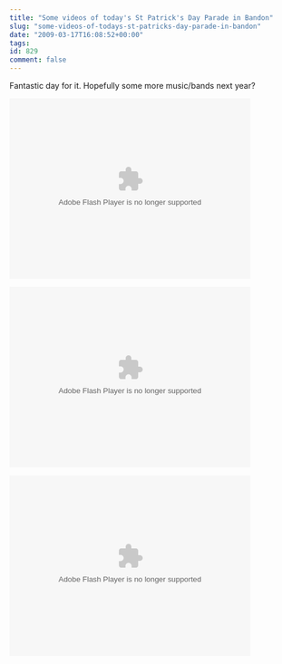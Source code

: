 ```yaml
---
title: "Some videos of today's St Patrick's Day Parade in Bandon"
slug: "some-videos-of-todays-st-patricks-day-parade-in-bandon"
date: "2009-03-17T16:08:52+00:00"
tags:
id: 829
comment: false
---
```


Fantastic day for it. Hopefully some more music/bands next year?

<object classid="clsid:d27cdb6e-ae6d-11cf-96b8-444553540000" codebase="http://download.macromedia.com/pub/shockwave/cabs/flash/swflash.cab#version=9,0,115,0" width="425" height="319" id="qikPlayer" align="middle"><param name="allowScriptAccess" value="sameDomain" /><param name="allowFullScreen" value="true" /><param name="movie" value="http://qik.com/swfs/qikPlayer4.swf" /><param name="quality" value="high" /><param name="bgcolor" value="#333333" /><param name="FlashVars" value="rssURL=http://qik.com/video/86a60740888a4ac68c64fd76dc3bbbde.rss&autoPlay=false"><embed src="http://qik.com/swfs/qikPlayer4.swf" quality="high" bgcolor="#333333" width="425" height="319" name="qikPlayer" align="middle" allowScriptAccess="sameDomain" allowFullScreen="true" type="application/x-shockwave-flash" pluginspage="http://www.macromedia.com/go/getflashplayer" FlashVars="rssURL=http://qik.com/video/86a60740888a4ac68c64fd76dc3bbbde.rss&autoPlay=false"/></object>

<object classid="clsid:d27cdb6e-ae6d-11cf-96b8-444553540000" codebase="http://download.macromedia.com/pub/shockwave/cabs/flash/swflash.cab#version=9,0,115,0" width="425" height="319" id="qikPlayer" align="middle"><param name="allowScriptAccess" value="sameDomain" /><param name="allowFullScreen" value="true" /><param name="movie" value="http://qik.com/swfs/qikPlayer4.swf" /><param name="quality" value="high" /><param name="bgcolor" value="#333333" /><param name="FlashVars" value="rssURL=http://qik.com/video/6519eb1d83c64c3fa331418a0b6fdb63.rss&autoPlay=false"><embed src="http://qik.com/swfs/qikPlayer4.swf" quality="high" bgcolor="#333333" width="425" height="319" name="qikPlayer" align="middle" allowScriptAccess="sameDomain" allowFullScreen="true" type="application/x-shockwave-flash" pluginspage="http://www.macromedia.com/go/getflashplayer" FlashVars="rssURL=http://qik.com/video/6519eb1d83c64c3fa331418a0b6fdb63.rss&autoPlay=false"/></object>

<object classid="clsid:d27cdb6e-ae6d-11cf-96b8-444553540000" codebase="http://download.macromedia.com/pub/shockwave/cabs/flash/swflash.cab#version=9,0,115,0" width="425" height="319" id="qikPlayer" align="middle"><param name="allowScriptAccess" value="sameDomain" /><param name="allowFullScreen" value="true" /><param name="movie" value="http://qik.com/swfs/qikPlayer4.swf" /><param name="quality" value="high" /><param name="bgcolor" value="#333333" /><param name="FlashVars" value="rssURL=http://qik.com/video/5851dcd55b214f0cbad1dc9eddfe925d.rss&autoPlay=false"><embed src="http://qik.com/swfs/qikPlayer4.swf" quality="high" bgcolor="#333333" width="425" height="319" name="qikPlayer" align="middle" allowScriptAccess="sameDomain" allowFullScreen="true" type="application/x-shockwave-flash" pluginspage="http://www.macromedia.com/go/getflashplayer" FlashVars="rssURL=http://qik.com/video/5851dcd55b214f0cbad1dc9eddfe925d.rss&autoPlay=false"/></object>
